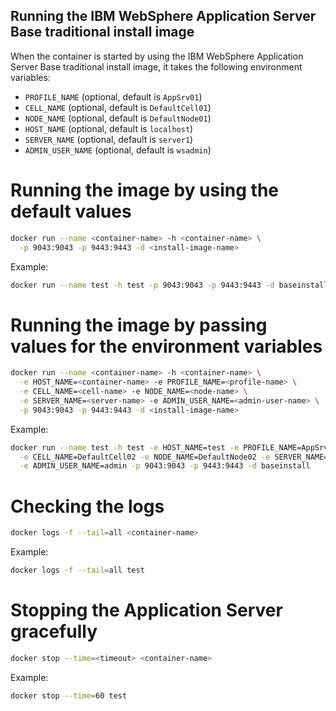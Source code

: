 ## Running the IBM WebSphere Application Server Base traditional install image

When the container is started by using the IBM WebSphere Application Server Base traditional install image, it takes the following environment variables:

* `PROFILE_NAME` (optional, default is `AppSrv01`)
* `CELL_NAME` (optional, default is `DefaultCell01`)
* `NODE_NAME` (optional, default is `DefaultNode01`)
* `HOST_NAME` (optional, default is `localhost`)
* `SERVER_NAME` (optional, default is `server1`)
* `ADMIN_USER_NAME` (optional, default is `wsadmin`)

# Running the image by using the default values

```bash
docker run --name <container-name> -h <container-name> \
  -p 9043:9043 -p 9443:9443 -d <install-image-name>
```

Example:

```bash
docker run --name test -h test -p 9043:9043 -p 9443:9443 -d baseinstall
```

# Running the image by passing values for the environment variables

```bash
docker run --name <container-name> -h <container-name> \
  -e HOST_NAME=<container-name> -e PROFILE_NAME=<profile-name> \
  -e CELL_NAME=<cell-name> -e NODE_NAME=<node-name> \
  -e SERVER_NAME=<server-name> -e ADMIN_USER_NAME=<admin-user-name> \
  -p 9043:9043 -p 9443:9443 -d <install-image-name>
```

Example:

```bash
docker run --name test -h test -e HOST_NAME=test -e PROFILE_NAME=AppSrv02 \
  -e CELL_NAME=DefaultCell02 -e NODE_NAME=DefaultNode02 -e SERVER_NAME=server2 \
  -e ADMIN_USER_NAME=admin -p 9043:9043 -p 9443:9443 -d baseinstall
```

# Checking the logs

```bash
docker logs -f --tail=all <container-name>
```

Example:

```bash
docker logs -f --tail=all test
```

# Stopping the Application Server gracefully

```bash
docker stop --time=<timeout> <container-name>
```

Example:

```bash
docker stop --time=60 test
```

